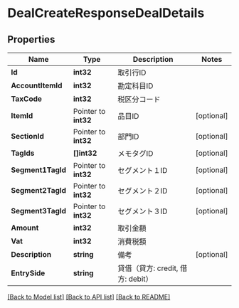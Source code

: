 # DealCreateResponseDealDetails

## Properties

Name | Type | Description | Notes
------------ | ------------- | ------------- | -------------
**Id** | **int32** | 取引行ID | 
**AccountItemId** | **int32** | 勘定科目ID | 
**TaxCode** | **int32** | 税区分コード | 
**ItemId** | Pointer to **int32** | 品目ID | [optional] 
**SectionId** | Pointer to **int32** | 部門ID | [optional] 
**TagIds** | **[]int32** | メモタグID | [optional] 
**Segment1TagId** | Pointer to **int32** | セグメント１ID | [optional] 
**Segment2TagId** | Pointer to **int32** | セグメント２ID | [optional] 
**Segment3TagId** | Pointer to **int32** | セグメント３ID | [optional] 
**Amount** | **int32** | 取引金額 | 
**Vat** | **int32** | 消費税額 | 
**Description** | **string** | 備考 | [optional] 
**EntrySide** | **string** | 貸借（貸方: credit, 借方: debit） | 

[[Back to Model list]](../README.md#documentation-for-models) [[Back to API list]](../README.md#documentation-for-api-endpoints) [[Back to README]](../README.md)


